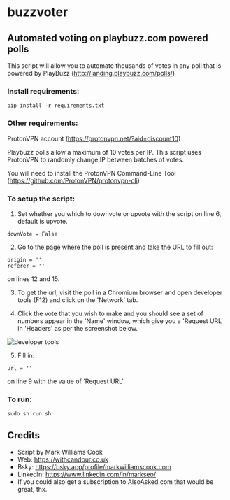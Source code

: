 # buzzvoter
## Automated voting on playbuzz.com powered polls

This script will allow you to automate thousands of votes in any poll that is powered by PlayBuzz (http://landing.playbuzz.com/polls/) 


### Install requirements:
```
pip install -r requirements.txt

```

### Other requirements:
ProtonVPN account (https://protonvpn.net/?aid=discount10)

Playbuzz polls allow a maximum of 10 votes per IP. This script uses ProtonVPN to randomly change IP between batches of votes.

You will need to install the ProtonVPN Command-Line Tool (https://github.com/ProtonVPN/protonvpn-cli)

### To setup the script:

1) Set whether you which to downvote or upvote with the script on line 6, default is upvote.
```
downVote = False
```

2) Go to the page where the poll is present and take the URL to fill out:
```
origin = ''
referer = ''
```
on lines 12 and 15.

3) To get the url, visit the poll in a Chromium browser and open developer tools (F12) and click on the 'Network' tab.

4) Click the vote that you wish to make and you should see a set of numbers appear in the 'Name' window, which give you a 'Request URL' in 'Headers' as per the screenshot below.

![developer tools](https://i.imgur.com/0zs5h1M.png)

5) Fill in:

```
url = ''
```
on line 9 with the value of 'Request URL'

### To run:
```
sudo sh run.sh
```

## Credits

- Script by Mark Williams Cook
- Web: https://withcandour.co.uk
- Bsky: https://bsky.app/profile/markwilliamscook.com
- LinkedIn: https://www.linkedin.com/in/markseo/
- If you could also get a subscription to AlsoAsked.com that would be great, thx.
